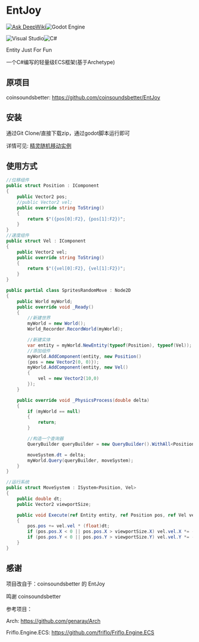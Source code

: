 # EntJoy

[![Ask DeepWiki](https://deepwiki.com/badge.svg)](https://deepwiki.com/tianqiyuan520/EntJoy)![Godot Engine](https://img.shields.io/badge/GODOT-000000.svg?style=for-the-badge&logo=godot-engine)

![Visual Studio](https://img.shields.io/badge/Visual%20Studio-5C2D91.svg?style=for-the-badge&logo=visual-studio&logoColor=white)![C#](https://img.shields.io/badge/c%23-%23239120.svg?style=for-the-badge&logo=csharp&logoColor=white)

Entity Just For Fun

一个C#编写的轻量级ECS框架(基于Archetype)

## 原项目

coinsoundsbetter: <https://github.com/coinsoundsbetter/EntJoy>

## 安装

通过Git Clone/直接下载zip，通过godot脚本运行即可

详情可见: [精灵随机移动实例](Example\SpritesRandomMove\SpritesRandomMove.cs)

## 使用方式

```csharp
//位移组件
public struct Position : IComponent
{
    public Vector2 pos;
    //public Vector2 vel;
    public override string ToString()
    {
        return $"({pos[0]:F2}, {pos[1]:F2})";
    }
}
//速度组件
public struct Vel : IComponent
{
    public Vector2 vel;
    public override string ToString()
    {
        return $"({vel[0]:F2}, {vel[1]:F2})";
    }
}

public partial class SpritesRandomMove : Node2D
{
    public World myWorld;
    public override void _Ready()
    {
        //新建世界
        myWorld = new World();
        World_Recorder.RecordWorld(myWorld);

        //新建实体
        var entity = myWorld.NewEntity(typeof(Position), typeof(Vel));
        //添加组件
        myWorld.AddComponent(entity, new Position()
        {pos = new Vector2(0, 0)});
        myWorld.AddComponent(entity, new Vel()
        {
            vel = new Vector2(10,0)
        });
    }

    public override void _PhysicsProcess(double delta)
    {
        if (myWorld == null)
        {
            return;
        }

        //构造一个查询器
        QueryBuilder queryBuilder = new QueryBuilder().WithAll<Position, Vel>();

        moveSystem.dt = delta;  
        myWorld.Query(queryBuilder, moveSystem);
    }
}

//运行系统
public struct MoveSystem : ISystem<Position, Vel>
{
    public double dt;
    public Vector2 viewportSize;

    public void Execute(ref Entity entity, ref Position pos, ref Vel vel)
    {
        pos.pos += vel.vel * (float)dt;
        if (pos.pos.X < 0 || pos.pos.X > viewportSize.X) vel.vel.X *= -1;
        if (pos.pos.Y < 0 || pos.pos.Y > viewportSize.Y) vel.vel.Y *= -1;
    }
}

```

## 感谢

项目改自于：coinsoundsbetter 的 EntJoy

鸣谢 coinsoundsbetter

参考项目：

Arch: <https://github.com/genaray/Arch>

Friflo.Engine.ECS: <https://github.com/friflo/Friflo.Engine.ECS>
